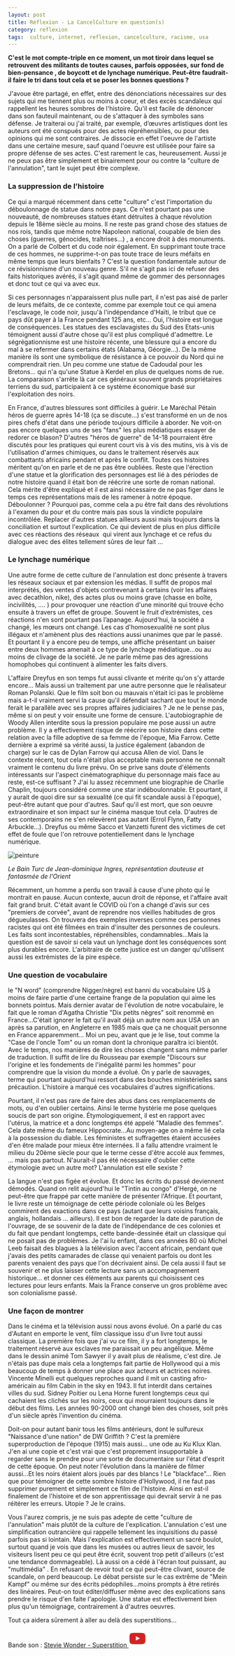 ```yaml
---
layout: post
title: Réflexion - La CancelCulture en question(s)
category: reflexion
tags:  culture, internet, reflexion, cancelculture, racisme, usa
---
```


**C'est le mot compte-triple en ce moment, un mot tiroir dans lequel se retrouvent des militants de toutes causes, parfois opposées, sur fond de bien-pensance , de boycott et de lynchage numérique. Peut-être faudrait-il faire le tri dans tout cela et se poser les bonnes questions ?**

J'avoue être partagé, en effet, entre des dénonciations nécessaires sur des sujets qui me tiennent plus ou moins à coeur, et des excès scandaleux qui rappellent les heures sombres de l'histoire. Qu'il est facile de dénoncer dans son fauteuil maintenant, ou de s'attaquer à des symboles sans défense. Je traiterai ou j'ai traité, par exemple, d’œuvres artistiques dont les auteurs ont été conspués pour des actes répréhensibles, ou pour des opinions qui me sont contraires. Je dissocie en effet l'oeuvre de l'artiste dans une certaine mesure, sauf quand l'oeuvre est utilisée pour faire sa propre défense de ses actes. C'est rarement le cas, heureusement. Aussi je ne peux pas être simplement et binairement pour ou contre la "culture de l'annulation", tant le sujet peut être complexe.

### La suppression de l'histoire

Ce qui a marqué récemment dans cette "culture" c'est l'importation du déboulonnage de statue dans notre pays. Ce n'est pourtant pas une nouveauté, de nombreuses statues étant détruites à chaque révolution depuis le 18ème siècle au moins. Il ne reste pas grand chose des statues de nos rois, tandis que même notre Napoleon national, coupable de bien des choses (guerres, génocides, traîtrises...) , a encore droit à des monuments. On a parlé de Colbert et du code noir également. En supprimant toute trace de ces hommes, ne supprime-t-on pas toute trace de leurs méfaits en même temps que leurs bienfaits ? C'est la question fondamentale autour de ce révisionnisme d'un nouveau genre. S'il ne s'agit pas ici de refuser des faits historiques avérés, il s'agit quand même de gommer des personnages et donc tout ce qui va avec eux.

Si ces personnages n'apparaissent plus nulle part, il n'est pas aisé de parler de leurs méfaits, de ce contexte, comme par exemple tout ce qui amena l'esclavage, le code noir, jusqu'à l'indépendance d'Haïti, le tribut que ce pays dût payer à la France pendant 125 ans, etc... Oui, l'histoire est longue de conséquences. Les statues des esclavagistes du Sud des Etats-unis témoignent aussi d'autre chose qu'il est plus compliqué d'admettre. Le ségrégationnisme est une histoire récente, une blessure qui a encore du mal à se refermer dans certains états (Alabama, Géorgie...). De la même manière ils sont une symbolique de résistance à ce pouvoir du Nord qui ne comprendrait rien. Un peu comme une statue de Cadoudal pour les Bretons... qui n'a qu'une Statue à Kerdel en plus de quelques noms de rue. La comparaison s'arrête là car ces généraux souvent grands propriétaires terriens du sud, participaient à ce système économique basé sur l'exploitation des noirs.

En France, d'autres blessures sont difficiles à guérir. Le Maréchal Pétain héros de guerre après 14-18 (ça se discute...) s'est transformé en un de nos pires chefs d'état dans une période toujours difficile à aborder. Ne voit-on pas encore quelques uns de ses "fans" les plus médiatiques essayer de redorer ce blason? D'autres "héros de guerre" de 14-18 pourraient être discutés pour les pratiques qui eurent court vis à vis des mutins, vis à vis de l'utilisation d'armes chimiques, ou dans le traitement réservés aux combattants africains pendant et après le conflit. Toutes ces histoires méritent qu'on en parle et de ne pas être oubliées. Reste que l'érection d'une statue et la glorification des personnages est lié à des périodes de notre histoire quand il était bon de réécrire une sorte de roman national. Cela mérite d'être expliqué et il est ainsi nécessaire de ne pas figer dans le temps ces représentations mais de les ramener à notre époque. Déboulonner ? Pourquoi pas, comme cela a pu être fait dans des révolutions à l'examen du pour et du contre mais pas sous la vindicte populaire incontrôlée. Replacer d'autres statues ailleurs aussi mais toujours dans la conciliation et surtout l'explication. Ce qui devient de plus en plus difficile avec ces réactions des réseaux  qui virent aux lynchage et ce refus du dialogue avec des élites tellement sûres de leur fait ...

### Le lynchage numérique

Une autre forme de cette culture de l'annulation est donc présente à travers les réseaux sociaux et par extension les médias. Il suffit de propos mal interprétés, des ventes d'objets contrevenant à certains (voir les affaires avec decathlon, nike), des actes plus ou moins grave (chasse en boîte, incivilités, .... ) pour provoquer une réaction d'une minorité qui trouve écho ensuite à travers un effet de groupe. Souvent le fruit d’extrémistes, ces réactions n'en sont pourtant pas l’apanage. Aujourd'hui, la société a changé, les mœurs ont changé. Les cas d'homosexualité ne sont plus illégaux et n'amènent plus des réactions aussi unanimes que par le passé. Et pourtant il y a encore peu de temps, une affiche présentant un baiser entre deux hommes amenait à ce type de lynchage médiatique...ou au moins de clivage de la société. Je ne parle même pas des agressions homophobes qui continuent à alimenter les faits divers.

L'affaire Dreyfus en son temps fut aussi clivante et mérite qu'on s'y attarde encore... Mais aussi un traitement par une autre personne que le réalisateur Roman Polanski. Que le film soit bon ou mauvais n'était ici pas le problème mais a-t-il vraiment servi la cause qu'il défendait sachant que tout le monde ferait le parallèle avec ses propres affaires judiciaires ? Je ne le pense pas, même si on peut y voir ensuite une forme de censure. L'autobiographie de Woody Allen interdite sous la pression populaire me pose aussi un autre problème. Il y a effectivement risque de réécrire son histoire dans cette relation avec la fille adoptive de sa femme de l'époque, Mia Farrow. Cette dernière a exprimé sa vérité aussi, la justice également (abandon de charge) sur le cas de Dylan Farrow qui accusa Allen de viol. Dans le contexte récent, tout cela n'était plus acceptable mais personne ne connaît vraiment le contenu du livre prévu. On se prive sans doute d'éléments intéressants sur l'aspect cinématographique du personnage mais face au reste, est-ce suffisant ? J'ai lu assez récemment une biographie de Charlie Chaplin, toujours considéré comme une star indéboulonnable. Et pourtant, il y aurait de quoi dire sur sa sexualité (ce qui fit scandale aussi à l'époque), peut-être autant que pour d'autres. Sauf qu'il est mort, que son oeuvre extraordinaire et son impact sur le cinéma masque tout cela. D'autres de ses contemporains ne s'en relevèrent pas autant (Errol Flynn, Fatty Arbuckle...). Dreyfus ou même Sacco et Vanzetti furent des victimes de cet effet de foule que l'on retrouve potentiellement dans le lynchage numérique.

![peinture](https://upload.wikimedia.org/wikipedia/commons/thumb/c/c9/Le_Bain_Turc%2C_by_Jean_Auguste_Dominique_Ingres%2C_from_C2RMF_retouched.jpg/723px-Le_Bain_Turc%2C_by_Jean_Auguste_Dominique_Ingres%2C_from_C2RMF_retouched.jpg)

*Le Bain Turc de Jean-dominique Ingres, représentation douteuse et fantasmée de l'Orient*

Récemment, un homme a perdu son travail à cause d'une photo qui le montrait en pause. Aucun contexte, aucun droit de réponse, et l'affaire avait fait grand bruit. C'était avant le COVID où l'on a changé d'avis sur ces "premiers de corvée", avant de reprendre nos vieilles habitudes de gros dégueulasses. On trouvera des exemples inverses comme ces personnes racistes qui ont été filmées en train d'insulter des personnes de couleurs. Les faits sont incontestables, répréhensibles, condamnables...Mais la question est de savoir si cela vaut un lynchage dont les conséquences sont plus durables encore. L'arbitraire de cette justice est un danger qu'utilisent aussi les extrémistes de la pire espèce.

### Une question de vocabulaire

le "N word" (comprendre Nigger/nègre) est banni du vocabulaire US à moins de faire partie d'une certaine frange de la population qui aime les bonnets pointus. Mais dernier avatar de l'évolution de notre vocabulaire, le fait que le roman d'Agatha Christie "Dix petits nègres" soit renommé en France...C'était ignorer le fait qu'il avait déjà un autre nom aux USA un an après sa parution, en Angleterre en 1985 mais que ça ne choquait personne en France apparemment... Moi un peu, avant que je le lise, tout comme la "Case de l'oncle Tom" ou un roman dont la chronique paraîtra ici bientôt. Avec le temps, nos manières de dire les choses changent sans même parler de traduction. Il suffit de lire du Rousseau par exemple "Discours sur l'origine et les fondements de l'inégalité parmi les hommes" pour comprendre que la vision du monde a évolué. On y parle de sauvages, terme qui pourtant aujourd'hui ressort dans des bouches ministérielles sans précaution. L'histoire a marqué ces vocabulaires d'autres significations.

Pourtant, il n'est pas rare de faire des abus dans ces remplacements de mots, ou d'en oublier certains. Ainsi le terme hystérie me pose quelques soucis de part son origine. Étymologiquement, il est en rapport avec l'utérus, la matrice et a donc longtemps été appelé "Maladie des femmes". Cela date même du fameux Hippocrate...Au moyen-age on a même lié cela à la possession du diable. Les féministes et suffragettes étaient accusées d'en être malade pour mieux être internées. Il a fallu attendre vraiment le milieu du 20ème siècle pour que le terme cesse d'être accolé aux femmes, ... mais pas partout. N'aurait-il pas été nécessaire d'oublier cette étymologie avec un autre mot? L'annulation est elle sexiste ?

La langue n'est pas figée et évolue. Et donc les écrits du passé deviennent démodés. Quand on relit aujourd'hui le "Tintin au congo" d'Hergé, on ne peut-être que frappé par cette manière de présenter l'Afrique. Et pourtant, le livre reste un témoignage de cette période coloniale où les Belges commirent des exactions dans ce pays (autant que leurs voisins français, anglais, hollandais ... ailleurs). Il est bon de regarder la date de parution de l'ouvrage, de se souvenir de la date de l'indépendance de ces colonies et du fait que pendant longtemps, cette bande-dessinée était un classique qui ne posait pas de problèmes. Je l'ai lu enfant, dans ces années 80 où Michel Leeb faisait des blagues à la télévision avec l'accent africain, pendant que j'avais des petits camarades de classe qui venaient parfois ou dont les parents venaient des pays que l'on décrivaient ainsi. De cela aussi il faut se souvenir et ne plus laisser cette lecture sans un accompagnement historique... et donner ces éléments aux parents qui choisissent ces lectures pour leurs enfants. Mais la France conserve un gros problème avec son colonialisme passé.

### Une façon de montrer

Dans le cinéma et la télévision aussi nous avons évolué. On a parlé du cas d'Autant en emporte le vent, film classique issu d'un livre tout aussi classique. La première fois que j'ai vu ce film, il y a fort longtemps, le traitement réservé aux esclaves me paraissait un peu angélique. Même dans le dessin animé Tom Sawyer il y avait plus de réalisme, c'est dire. Je n'étais pas dupe mais cela a longtemps fait partie de Hollywood qui a mis beaucoup de temps à donner une place aux acteurs et actrices noires. Vincente Minelli eut quelques reproches quand il mit un casting afro-américain au film Cabin in the sky en 1943. Il fut interdit dans certaines villes du sud. Sidney Poitier ou Lena Horne furent longtemps ceux qui cachaient les clichés sur les noirs, ceux qui mourraient toujours dans le début des films. Les années 90-2000 ont changé bien des choses, soit près d'un siècle après l'invention du cinéma.

Doit-on pour autant banir tous les films antérieurs, dont le sulfureux "Naissance d'une nation" de DW Griffith ? C'est la première superproduction de l'époque (1915) mais aussi... une ode au Ku Klux Klan. J'en ai une copie et c'est vrai que c'est proprement insupportable à regarder sans le prendre pour une sorte de documentaire sur l'état d'esprit de cette époque. On peut noter l'évolution dans la manière de filmer aussi...Et les noirs étaient alors joués par des blancs ! Le "blackface"... Rien que pour témoigner de cette sombre histoire d'Hollywood, il ne faut pas supprimer purement et simplement ce film de l'histoire. Ainsi en est-il finalement de l'histoire et de son apprentissage qui devrait servir à ne pas réitérer les erreurs. Utopie ? Je le crains.

Vous l'aurez compris, je ne suis pas adepte de cette "culture de l'annulation" mais plutôt de la culture de l'explication. L'annulation c'est une simplification outrancière qui rappelle tellement les inquisitions du passé parfois pas si lointain. Mais l'explication est effectivement un sacré boulot, surtout quand je vois que dans les musées ou autres lieux de savoir, les visiteurs lisent peu ce qui peut être écrit, souvent trop petit d'ailleurs (c'est une tendance dommageable). Là aussi on a cédé à l'écran tout puissant, au "multimédia" . En refusant de revoir tout ce qui peut-être clivant, source de scandale, on perd beaucoup. Le débat persiste sur le cas extrême de "Mein Kampf" ou même sur des écrits pédophiles...moins prompts à être retirés des linéaires. Peut-on tout éditer/diffuser même avec des explications sans prendre le risque d'en faite l'apologie. Une statue est effectivement bien plus qu'un témoignage, contrairement à d'autres oeuvres.

Tout ça aidera sûrement à aller au delà des superstitions...

Bande son : [Stevie Wonder - Superstition ![video](/images/youtube.png)](https://youtu.be/ftdZ363R9kQ)
